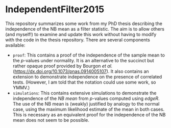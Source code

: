 # IndependentFilter2015

This repository summarizes some work from my PhD thesis describing the independence of the NB mean as a filter statistic.
The aim is to allow others (and myself!) to examine and update this work without having to modify with the code in the thesis repository.
There are several components available:

- `proof`: This contains a proof of the independence of the sample mean to the _p_-values under normality.
It is an alternative to the succinct but rather opaque proof provided by Bourgon _et al._ (https://dx.doi.org/10.1073/pnas.0914005107).
It also contains an extension to demonstrate independence on the presence of correlated tests.
(However, I am told that the notation could use some work, so YMMV.)
- `simulations`: This contains extensive simulations to demonstrate the independence of the _NB mean_ from _p_-values computed using _edgeR_.
The use of the NB mean is (weakly) justified by analogy to the normal case, using the maximum likelihood estimate of the mean in both cases.
This is necessary as an equivalent proof for the independence of the NB mean does not seem to be possible.
